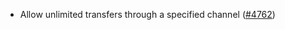 - Allow unlimited transfers through a specified channel
  ([\#4762](https://github.com/anoma/namada/issues/4762))